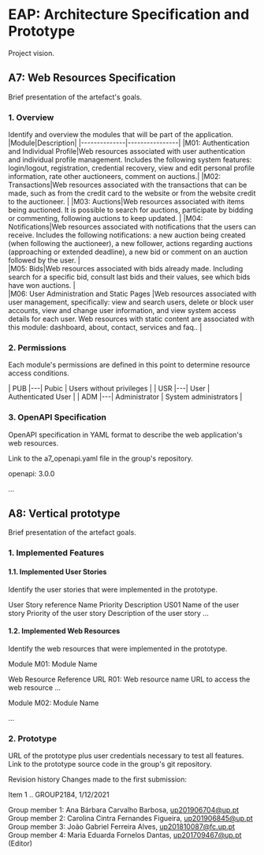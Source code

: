 # EAP: Architecture Specification and Prototype
Project vision.

## A7: Web Resources Specification
Brief presentation of the artefact's goals.

### 1. Overview
Identify and overview the modules that will be part of the application.
|Module|Description|
|--------------|----------------|
|M01: Authentication and Individual Profile|Web resources associated with user authentication and individual profile management. Includes the following system features: login/logout, registration, credential recovery, view and edit personal profile information, rate other auctioneers, comment on auctions.|
|M02: Transactions|Web resources associated with the transactions that can be made, such as from the credit card to the website or from the website credit to the auctioneer. |
|M03: Auctions|Web resources associated with items being auctioned. It is possible to search for auctions, participate by bidding or commenting, following auctions to keep updated. |
|M04: Notifications|Web resources associated with notifications that the users can receive. Includes the following notifications: a new auction being created (when following the auctioneer), a new follower, actions regarding auctions (approaching or extended deadline), a new bid or comment on an auction followed by the user. |  
|M05: Bids|Web resources associated with bids already made. Including search for a specific bid, consult last bids and their values, see which bids have won auctions. |  
|M06: User Administration and Static Pages |Web resources associated with user management, specifically: view and search users, delete or block user accounts, view and change user information, and view system access details for each user. Web resources with static content are associated with this module: dashboard, about, contact, services and faq.. |  

### 2. Permissions
Each module's permissions are defined in this point to determine resource access conditions.


| PUB |---| Pubic         | Users without privileges |
| USR |---| User          | Authenticated User       |
| ADM |---| Administrator | System administrators    |

### 3. OpenAPI Specification
OpenAPI specification in YAML format to describe the web application's web resources.

Link to the a7_openapi.yaml file in the group's repository.

openapi: 3.0.0

...
## A8: Vertical prototype
Brief presentation of the artefact goals.

### 1. Implemented Features
#### 1.1. Implemented User Stories
Identify the user stories that were implemented in the prototype.

User Story reference	Name	Priority	Description
US01	Name of the user story	Priority of the user story	Description of the user story
...

#### 1.2. Implemented Web Resources
Identify the web resources that were implemented in the prototype.

Module M01: Module Name

Web Resource Reference	URL
R01: Web resource name	URL to access the web resource
...

Module M02: Module Name

...

### 2. Prototype
URL of the prototype plus user credentials necessary to test all features.
Link to the prototype source code in the group's git repository.

Revision history
Changes made to the first submission:

Item 1
..
GROUP2184, 1/12/2021

Group member 1: Ana Bárbara Carvalho Barbosa, up201906704@up.pt <br>
Group member 2: Carolina Cintra Fernandes Figueira, up201906845@up.pt <br>
Group member 3: João Gabriel Ferreira Alves, up201810087@fc.up.pt <br>
Group member 4: Maria Eduarda Fornelos Dantas, up201709467@up.pt (Editor)
